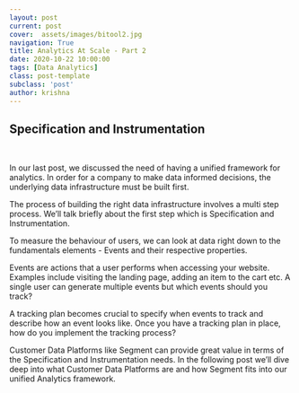 ```yaml
---
layout: post
current: post
cover:  assets/images/bitool2.jpg
navigation: True
title: Analytics At Scale - Part 2
date: 2020-10-22 10:00:00
tags: [Data Analytics]
class: post-template
subclass: 'post'
author: krishna
---
```


## Specification and Instrumentation
<br />



In our last post, we discussed the need of having a unified framework for analytics. In order for a company to make data informed decisions, the underlying data infrastructure must be built first.

The process of building the right data infrastructure involves a multi step process. We’ll talk briefly about the first step which is Specification and Instrumentation.

To measure the behaviour of users, we can look at data right down to the fundamentals elements - Events and their respective properties.

Events are actions that a user performs when accessing your website. Examples include visiting the landing page, adding an item to the cart etc. A single user can generate multiple events but which events should you track?

A tracking plan becomes crucial to specify when events to track and describe how an event looks like. Once you have a tracking plan in place, how do you implement the tracking process? 

Customer Data Platforms like Segment can provide great value in terms of the Specification and Instrumentation needs. In the following post we’ll dive deep into what Customer Data Platforms are and how Segment fits into our unified Analytics framework.
